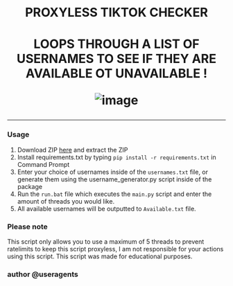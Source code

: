 <br/>
<div align="center">
  
  <h1>PROXYLESS TIKTOK CHECKER<h1>
  
  LOOPS THROUGH A LIST OF USERNAMES TO SEE IF THEY ARE AVAILABLE OT UNAVAILABLE !


  
  
  ![image](https://user-images.githubusercontent.com/103281345/162510554-7fbce4b6-9869-480e-a64f-b96dc56adbd1.png)

  
</div>

--------------------------------------

### Usage


1. Download ZIP <a href="https://github.com/competed/TIKTOK-USERNAME-CHECKER">here</a> and extract the ZIP
2. Install requirements.txt by typing `pip install -r requirements.txt` in Command Prompt
3. Enter your choice of usernames inside of the `usernames.txt` file, or generate them using the username_generator.py</a> script inside of the package
4. Run the `run.bat` file which executes the `main.py` script and enter the amount of threads you would like.
5. All available usernames will be outputted to `Available.txt` file.

### Please note

This script only allows you to use a maximum of 5 threads to prevent ratelimits to keep this script proxyless, I am not responsible for your actions using this script. This script was made for educational purposes.

### author @useragents

